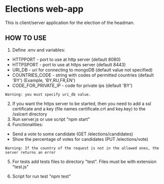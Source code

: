 # Elections web-app
This is client/server application  for the election of the headman.
## HOW TO USE
1) Define .env and variables:
  * HTTPPORT - port to use at http server (default 8080)
  * HTTPSPORT - port to use at https server (default 8443)
  * URI_DB - uri for connecting to mongoDB (default value not specified)
  * COUNTRIES_CODE - string with codes of permitted countries (default 'BY') (Example, 'BY,RU,FR,EN') 
  * CODE_FOR_PRIVATE_IP - code for private ips (default 'BY')  
  
  `Warning: you must specify uri_db value.`

2) If you want the https server to be started, then you need to add a ssl certificate and a key (file names certificate.crt and key.key) to the /sslcert directory
3) Run server.js or use script "npm start"
4) Functionalities:
  * Send a vote to some candidate (GET /elections/candidates)
  * Show the percentage of votes for candidates (PUT /elections/vote)
  
  `Warning: If the country of the request is not in the allowed ones, the server returns an error`

5) For tests add tests files to directory "test". Files must be with extension "test.js"
   
6) Script for run test "npm test"
